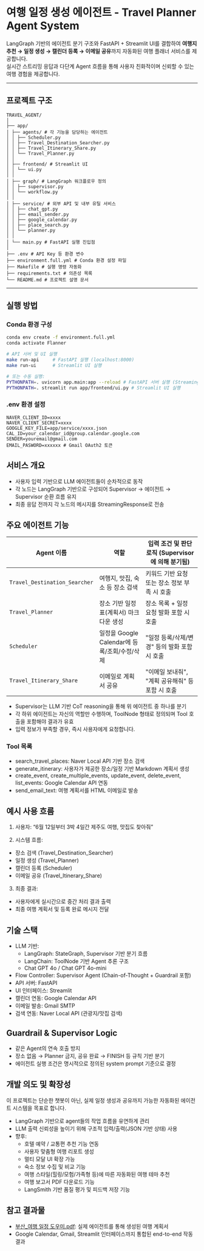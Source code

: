 # 여행 일정 생성 에이전트 - Travel Planner Agent System

LangGraph 기반의 에이전트 분기 구조와 FastAPI + Streamlit UI를 결합하여 **여행지 추천 → 일정 생성 → 캘린더 등록 → 이메일 공유**까지 자동화된 여행 플래너 서비스를 제공합니다.  
실시간 스트리밍 응답과 다단계 Agent 흐름을 통해 사용자 친화적이며 신뢰할 수 있는 여행 경험을 제공합니다.

---

## 프로젝트 구조
```
TRAVEL_AGENT/
│
├── app/
│ ├── agents/ # 각 기능을 담당하는 에이전트
│ │ ├── Scheduler.py
│ │ ├── Travel_Destination_Searcher.py
│ │ ├── Travel_Itinerary_Share.py
│ │ └── Travel_Planner.py
│ │
│ ├── frontend/ # Streamlit UI
│ │ └── ui.py
│ │
│ ├── graph/ # LangGraph 워크플로우 정의
│ │ ├── supervisor.py
│ │ └── workflow.py
│ │
│ ├── service/ # 외부 API 및 내부 유틸 서비스
│ │ ├── chat_gpt.py
│ │ ├── email_sender.py
│ │ ├── google_calendar.py
│ │ ├── place_search.py
│ │ └── planner.py
│ │
│ └── main.py # FastAPI 실행 진입점
│
├── .env # API Key 등 환경 변수
├── environment.full.yml # Conda 환경 설정 파일
├── Makefile # 실행 명령 자동화
├── requirements.txt # 의존성 목록
└── README.md # 프로젝트 설명 문서
```
---

## 실행 방법

### Conda 환경 구성

```bash
conda env create -f environment.full.yml
conda activate Flanner

# API 서버 및 UI 실행
make run-api     # FastAPI 실행 (localhost:8000)
make run-ui      # Streamlit UI 실행

# 또는 수동 실행:
PYTHONPATH=. uvicorn app.main:app --reload # FastAPI 서버 실행 (Streaming API 포함)
PYTHONPATH=. streamlit run app/frontend/ui.py # Streamlit UI 실행
```

### .env 환경 설정
```
NAVER_CLIENT_ID=xxxx
NAVER_CLIENT_SECRET=xxxx
GOOGLE_KEY_FILE=app/service/xxxx.json
CAL_ID=your_calendar_id@group.calendar.google.com
SENDER=youremail@gmail.com
EMAIL_PASWORD=xxxxxx # Gmail OAuth2 토큰
```

## 서비스 개요
- 사용자 입력 기반으로 LLM 에이전트들이 순차적으로 동작
- 각 노드는 LangGraph 기반으로 구성되어 Supervisor → 에이전트 → Supervisor 순환 흐름 유지
- 최종 응답 전까지 각 노드의 메시지를 StreamingResponse로 전송


## 주요 에이전트 기능

| Agent 이름                      | 역할                         | 입력 조건 및 판단 로직 (Supervisor에 의해 분기됨) |
| ----------------------------- | -------------------------- | ---------------------------------- |
| `Travel_Destination_Searcher` | 여행지, 맛집, 숙소 등 장소 검색        | 키워드 기반 요청 또는 장소 정보 부족 시 호출         |
| `Travel_Planner`              | 장소 기반 일정표(계획서) 마크다운 생성     | 장소 목록 + 일정 요청 발화 포함 시 호출           |
| `Scheduler`                   | 일정을 Google Calendar에 등록/조회/수정/삭제 | "일정 등록/삭제/변경" 등의 발화 포함 시 호출        |
| `Travel_Itinerary_Share`      | 이메일로 계획서 공유                | "이메일 보내줘", "계획 공유해줘" 등 포함 시 호출     |

- Supervisor는 LLM 기반 CoT reasoning을 통해 위 에이전트 중 하나를 분기
- 각 하위 에이전트는 자신의 역할만 수행하며, ToolNode 형태로 정의되며 Tool 호출을 포함해야 결과가 유효
- 입력 정보가 부족할 경우, 즉시 사용자에게 요청합니다.

### Tool 목록
- search_travel_places: Naver Local API 기반 장소 검색
- generate_itinerary: 사용자가 제공한 장소/일정 기반 Markdown 계획서 생성
- create_event, create_multiple_events, update_event, delete_event, list_events: Google Calendar API 연동
- send_email_text: 여행 계획서를 HTML 이메일로 발송

## 예시 사용 흐름
1. 사용자: “6월 12일부터 3박 4일간 제주도 여행, 맛집도 찾아줘”

2. 시스템 흐름:
- 장소 검색 (Travel_Destination_Searcher)
- 일정 생성 (Travel_Planner)
- 캘린더 등록 (Scheduler)
- 이메일 공유 (Travel_Itinerary_Share)

3. 최종 결과:
- 사용자에게 실시간으로 중간 처리 결과 출력
- 최종 여행 계획서 및 등록 완료 메시지 전달

## 기술 스택
- LLM 기반:
    - LangGraph: StateGraph, Supervisor 기반 분기 흐름
    - LangChain: ToolNode 기반 Agent 추론 구조
    - Chat GPT 4o / Chat GPT 4o-mini
- Flow Controller: Supervisor Agent (Chain-of-Thought + Guardrail 포함)
- API 서버: FastAPI
- UI 인터페이스: Streamlit
- 캘린더 연동: Google Calendar API
- 이메일 발송: Gmail SMTP
- 검색 연동: Naver Local API (관광지/맛집 검색)

## Guardrail & Supervisor Logic
- 같은 Agent의 연속 호출 방지
- 장소 없음 → Planner 금지, 공유 완료 → FINISH 등 규칙 기반 분기
- 에이전트 실행 조건은 명시적으로 정의된 system prompt 기준으로 결정

## 개발 의도 및 확장성
이 프로젝트는 단순한 챗봇이 아닌, 실제 일정 생성과 공유까지 가능한 자동화된 에이전트 시스템을 목표로 합니다.
- LangGraph 기반으로 agent들의 작업 흐름을 유연하게 관리
- LLM 출력 신뢰성을 높이기 위해 구조적 입력/출력(JSON 기반 상태) 사용
- 향후:
    - 호텔 예약 / 교통편 추천 기능 연동
    - 사용자 맞춤형 여행 리포트 생성
    - 멀티 모달 UI 확장 가능
    - 숙소 정보 수집 및 비교 기능
    - 여행 스타일(힐링/모험/가족형 등)에 따른 자동화된 여행 테마 추천
    - 여행 보고서 PDF 다운로드 기능
    - LangSmith 기반 품질 평가 및 피드백 저장 기능

## 참고 결과물
- [부산_여행 일정 도우미.pdf](./assets/부산_여행%20일정%20도우미.pdf): 실제 에이전트를 통해 생성된 여행 계획서
-  Google Calendar, Gmail, Streamlit 인터페이스까지 통합된 end-to-end 작동 결과

